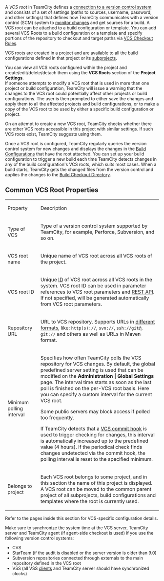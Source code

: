 [//]: # (title: Configuring VCS Roots)
[//]: # (auxiliary-id: Configuring VCS Roots)

<anchor name="VCSRoots"/>

<chunk include-id="VCSRoot">

A _VCS root_ in TeamCity defines a [connection to a version control system](configuring-vcs-settings.md) and consists of a set of settings (paths to sources, username, password, and other settings) that defines how TeamCity communicates with a version control (SCM) system to [monitor changes](configuring-vcs-roots.md#Common+VCS+Root+Properties) and get sources for a build. A VCS root can be attached to a build configuration or template. You can add several VCS Roots to a build configuration or a template and specify portions of the repository to checkout and target paths via [VCS Checkout Rules](vcs-checkout-rules.md).

<anchor name="SharedVCSRoots"/>

VCS roots are created in a project and are available to all the build configurations defined in that project or its [subprojects](project.md#Settings+Propagation).

You can view all VCS roots configured within the project and create/edit/delete/detach them using the __VCS Roots__ section of the __Project Settings__.   
If someone attempts to modify a VCS root that is used in more than one project or build configuration, TeamCity will issue a warning that the changes to the VCS root could potentially affect other projects or build configurations. The user is then prompted to either save the changes and apply them to all the affected projects and build configurations, or to make a copy of the VCS root to be used by either a specific build configuration or project.

On an attempt to create a new VCS root, TeamCity checks whether there are other VCS roots accessible in this project with similar settings. If such VCS roots exist, TeamCity suggests using them.

<anchor name="CommonVCSRootProps"/>

Once a VCS root is configured, TeamCity regularly queries the version control system for new changes and displays the changes in the [Build Configurations](build-configuration.md) that have the root attached. You can set up your build configuration to trigger a new build each time TeamCity detects changes in any of the build configuration's VCS roots, which suits most cases. When a build starts, TeamCity gets the changed files from the version control and applies the changes to the [Build Checkout Directory](build-checkout-directory.md).

</chunk>


## Common VCS Root Properties

<table><tr>

<td>

Property

</td>

<td>

Description

</td></tr><tr>

<td id="vcs-type">

Type of VCS


</td>

<td>

Type of a version control system supported by TeamCity, for example, Perforce, Subversion, and so on.


</td></tr><tr>

<td>

VCS root name

</td>

<td>
 
 
Unique name of VCS root across all VCS roots of the project.

</td></tr><tr>

<td id="VCSRootID">

VCS root ID


</td>

<td id="VCSRootID">

Unique [ID](identifier.md) of VCS root across all VCS roots in the system. VCS root ID can be used in parameter references to VCS root parameters and [REST API](rest-api.md). If not specified, will be generated automatically from VCS root parameters.

</td></tr><tr>

<td>

Repository URL

</td>

<td>

URL to VCS repository. Supports URLs in [different formats](guess-settings-from-repository-url.md#VCS+URL+Formats), like: `http(s)://`, `svn://`, `ssh://git@`, `git://` and others as well as URLs in Maven format.

</td></tr><tr>

<td>

Minimum polling interval

<anchor name="checkingInterval"/>

</td>

<td>
  
Specifies how often TeamCity polls the VCS repository for VCS changes. By default, the global predefined server setting is used that can be modified on the __Administration | Global Settings__ page. The interval time starts as soon as the last poll is finished on the per-VCS root basis. Here you can specify a custom interval for the current VCS root.

<note>

Some public servers may block access if polled too frequently.

</note>

If TeamCity detects that a [VCS commit hook](configuring-vcs-post-commit-hooks-for-teamcity.md) is used to trigger checking for changes, this interval is automatically increased up to the predefined value (4 hours). If the periodical check finds changes undetected via the commit hook, the polling interval is reset to the specified minimum.


</td></tr><tr>

<td id="svnRootSharing">

Belongs to project


</td>

<td>

Each VCS root belongs to some project, and in this section the name of this project is displayed. A VCS root can be moved to the common parent project of all subprojects, build configurations and templates where the root is currently used.

</td></tr></table>

Refer to the pages inside this section for VCS-specific configuration details.

<note>

Make sure to synchronize the system time at the VCS server, TeamCity server and TeamCity agent (if agent-side checkout is used) if you use the following version control systems:
* CVS
* StarTeam (if the audit is disabled or the server version is older than 9.0)
* Subversion repositories connected through externals to the main repository defined in the VCS root
* VSS (all VSS [clients](http://support.microsoft.com/kb/248240) and TeamCity server should have synchronized clocks)

</note>


[//]: # (Internal note. Do not delete. "Configuring VCS Rootsd91e181.txt")    
[//]: # (Internal note. Do not delete. "Configuring VCS Rootsd91e186.txt")    

